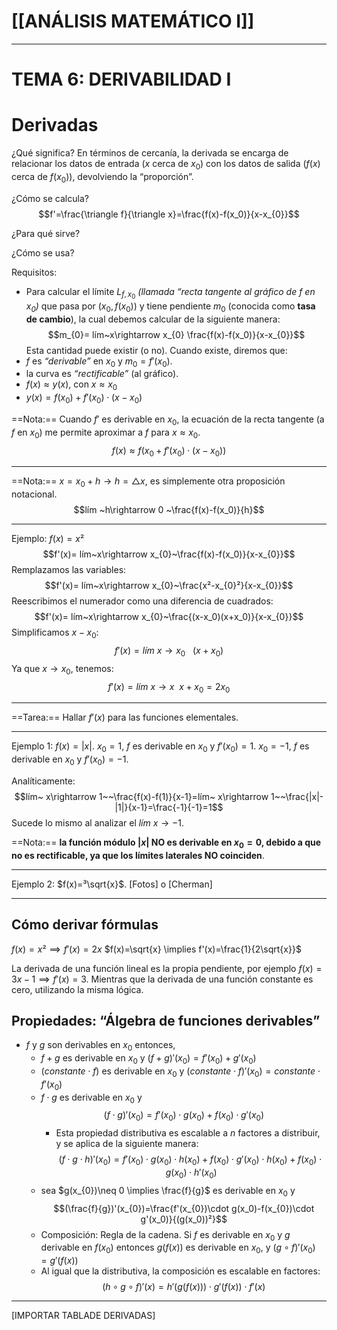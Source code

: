 # [[ANÁLISIS MATEMÁTICO I]] 
---
# TEMA 6: DERIVABILIDAD I

# Derivadas
¿Qué significa?
En términos de cercanía, la derivada se encarga de relacionar los datos de entrada ($x$ cerca de $x_0$) con los datos de salida ($f(x)$ cerca de $f(x_0)$), devolviendo la “proporción”.

¿Cómo se calcula?
$$f'=\frac{\triangle f}{\triangle x}=\frac{f(x)-f(x_0)}{x-x_{0}}$$

¿Para qué sirve?

¿Cómo se usa?

Requisitos:
- Para calcular el límite $L_{f,x_{0}}$ _(llamada “recta tangente al gráfico de $f$ en $x_{0}$)_ que pasa por $(x_{0}, f(x_{0}))$ y tiene pendiente $m_{0}$ (conocida como __tasa de cambio__), la cual debemos calcular de la siguiente manera: $$m_{0}= lím~x\rightarrow x_{0} \frac{f(x)-f(x_0)}{x-x_{0}}$$
Esta cantidad puede existir (o no). Cuando existe, diremos que:
- $f$ es _“derivable”_ en $x_{0}$ y $m_{0}=f'(x_{0})$.
- la curva es _“rectificable”_ (al gráfico).
- $f(x) \approx y(x)$, con $x\approx x_0$
- $y(x)= f(x_{0})+f'(x_{0})\cdot (x-x_{0})$

==Nota:== Cuando $f'$ es derivable en $x_{0}$, la ecuación de la recta tangente (a $f$ en $x_{0}$) me permite aproximar a $f$ para $x \approx x_{0}$. $$f(x)\approx f(x_{0}+f'(x_{0})\cdot(x-x_{0}))$$

---
==Nota:== $x=x_{0}+h \rightarrow h=\triangle x$, es simplemente otra proposición notacional. $$lím ~h\rightarrow 0 ~\frac{f(x)-f(x_0)}{h}$$

---
Ejemplo: $f(x)=x²$ $$f'(x)= lím~x\rightarrow x_{0}~\frac{f(x)-f(x_0)}{x-x_{0}}$$
Remplazamos las variables:
$$f'(x)= lím~x\rightarrow x_{0}~\frac{x²-x_{0}²}{x-x_{0}}$$
Reescribimos el numerador como una diferencia de cuadrados:
$$f'(x)= lím~x\rightarrow x_{0}~\frac{(x-x_0)(x+x_0)}{x-x_{0}}$$
Simplificamos $x-x_0$:
$$f'(x)= lím~x\rightarrow x_{0}~~~(x+x_0)$$
Ya que $x\rightarrow x_{0}$, tenemos: $$f'(x)= lím~x\rightarrow x~~x+x_{0}=2x_{0}$$

---

==Tarea:== Hallar $f'(x)$ para las funciones elementales.

---
Ejemplo 1: $f(x)= |x|$.
$x_{0}=1$, $f$ es derivable en $x_{0}$ y $f'(x_{0})=1$.
$x_{0}=-1$, $f$ es derivable en $x_{0}$ y $f'(x_{0})=-1$.

Analíticamente: $$lím~ x\rightarrow 1~~\frac{f(x)-f(1)}{x-1}=lím~ x\rightarrow 1~~\frac{|x|-|1|}{x-1}=\frac{-1}{-1}=1$$
Sucede lo mismo al analizar el $lím~x\rightarrow -1$.

==Nota:== __la función módulo $|x|$ NO es derivable en $x_{0}=0$, debido a que no es rectificable, ya que los límites laterales NO coinciden__.

---

Ejemplo 2: $f(x)=³\sqrt{x}$.
[Fotos] o [Cherman]

---
## Cómo derivar fórmulas

$f(x)=x² \implies f'(x)=2x$ 
$f(x)=\sqrt{x} \implies f'(x)=\frac{1}{2\sqrt{x}}$

La derivada de una función lineal es la propia pendiente, por ejemplo $f(x)=3x-1 \implies f'(x)=3$.
Mientras que la derivada de una función constante es cero, utilizando la misma lógica.

## Propiedades: “Álgebra de funciones derivables”
- $f$ y $g$ son derivables en $x_{0}$ entonces,
	- $f+g$ es derivable en $x_{0}$ y $(f+g)'(x_{0})=f'(x_{0})+g'(x_{0})$
	- $(constante\cdot f)$ es derivable en $x_{0}$ y $(constante\cdot f)'(x_{0})= constante\cdot f'(x_0)$
	- $f\cdot g$ es derivable en $x_{0}$ y $$(f\cdot g)'(x_0)=f'(x_{0})\cdot g(x_{0})+f(x_{0})\cdot g'(x_{0})$$
		- Esta propiedad distributiva es escalable a $n$ factores a distribuir, y se aplica de la siguiente manera: $$(f\cdot g\cdot h)'(x_{0})=f'(x_{0})\cdot g(x_{0})\cdot h(x_{0})+f(x_{0})\cdot g'(x_{0})\cdot h(x_{0})+f(x_{0})\cdot g(x_{0})\cdot h'(x_{0})$$
	- sea $g(x_{0})\neq 0 \implies \frac{f}{g}$ es derivable en $x_{0}$ y $$(\frac{f}{g})'(x_{0})=\frac{f'(x_{0})\cdot g(x_0)-f(x_{0})\cdot g'(x_0)}{(g(x_0))²}$$
	- Composición: Regla de la cadena.
	  Si $f$ es derivable en $x_{0}$ y $g$ derivable en $f(x_{0})$ entonces $g(f(x))$ es derivable en $x_{0}$, y $(g\circ f)'(x_{0})=g'(f(x))$
	- Al igual que la distributiva, la composición es escalable en factores: $$(h\circ g\circ f)'(x)=h'(g(f(x)))\cdot g'(f(x))\cdot f'(x)$$
---	
[IMPORTAR TABLADE DERIVADAS]
